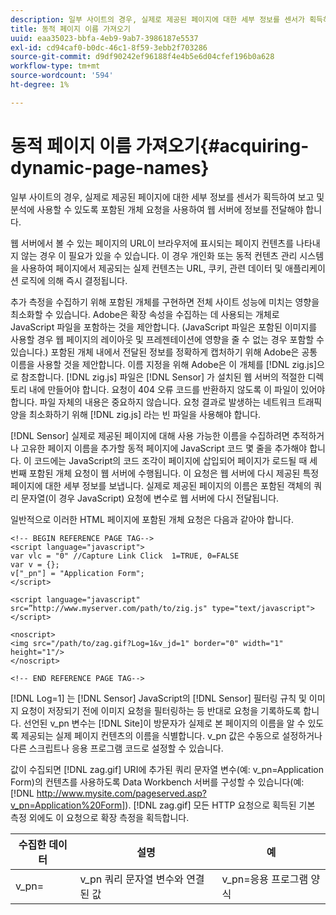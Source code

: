 ```yaml
---
description: 일부 사이트의 경우, 실제로 제공된 페이지에 대한 세부 정보를 센서가 획득하여 보고 및 분석에 사용할 수 있도록 포함된 개체 요청을 사용하여 웹 서버에 정보를 전달해야 합니다.
title: 동적 페이지 이름 가져오기
uuid: eaa35023-bbfa-4eb9-9ab7-3986187e5537
exl-id: cd94caf0-b0dc-46c1-8f59-3ebb2f703286
source-git-commit: d9df90242ef96188f4e4b5e6d04cfef196b0a628
workflow-type: tm+mt
source-wordcount: '594'
ht-degree: 1%

---
```


# 동적 페이지 이름 가져오기{#acquiring-dynamic-page-names}

일부 사이트의 경우, 실제로 제공된 페이지에 대한 세부 정보를 센서가 획득하여 보고 및 분석에 사용할 수 있도록 포함된 개체 요청을 사용하여 웹 서버에 정보를 전달해야 합니다.

웹 서버에서 볼 수 있는 페이지의 URL이 브라우저에 표시되는 페이지 컨텐츠를 나타내지 않는 경우 이 필요가 있을 수 있습니다. 이 경우 개인화 또는 동적 컨텐츠 관리 시스템을 사용하여 페이지에서 제공되는 실제 컨텐츠는 URL, 쿠키, 관련 데이터 및 애플리케이션 로직에 의해 즉시 결정됩니다.

추가 측정을 수집하기 위해 포함된 개체를 구현하면 전체 사이트 성능에 미치는 영향을 최소화할 수 있습니다. Adobe은 확장 속성을 수집하는 데 사용되는 개체로 JavaScript 파일을 포함하는 것을 제안합니다. (JavaScript 파일은 포함된 이미지를 사용할 경우 웹 페이지의 레이아웃 및 프레젠테이션에 영향을 줄 수 없는 경우 포함할 수 있습니다.) 포함된 개체 내에서 전달된 정보를 정확하게 캡처하기 위해 Adobe은 공통 이름을 사용할 것을 제안합니다. 이름 지정을 위해 Adobe은 이 개체를 [!DNL zig.js]으로 참조합니다. [!DNL zig.js] 파일은 [!DNL Sensor] 가 설치된 웹 서버의 적절한 디렉토리 내에 만들어야 합니다. 요청이 404 오류 코드를 반환하지 않도록 이 파일이 있어야 합니다. 파일 자체의 내용은 중요하지 않습니다. 요청 결과로 발생하는 네트워크 트래픽 양을 최소화하기 위해 [!DNL zig.js] 라는 빈 파일을 사용해야 합니다.

[!DNL Sensor] 실제로 제공된 페이지에 대해 사용 가능한 이름을 수집하려면 추적하거나 고유한 페이지 이름을 추가할 동적 페이지에 JavaScript 코드 몇 줄을 추가해야 합니다. 이 코드에는 JavaScript의 코드 조각이 페이지에 삽입되어 페이지가 로드될 때 세 번째 포함된 개체 요청이 웹 서버에 수행됩니다. 이 요청은 웹 서버에 다시 제공된 특정 페이지에 대한 세부 정보를 보냅니다. 실제로 제공된 페이지의 이름은 포함된 객체의 쿼리 문자열(이 경우 JavaScript) 요청에 변수로 웹 서버에 다시 전달됩니다.

일반적으로 이러한 HTML 페이지에 포함된 개체 요청은 다음과 같아야 합니다.

```
<!-- BEGIN REFERENCE PAGE TAG--> 
<script language="javascript"> 
var vlc = "0" //Capture Link Click  1=TRUE, 0=FALSE 
var v = {}; 
v["_pn"] = "Application Form"; 
</script> 
 
<script language="javascript" src=”http://www.myserver.com/path/to/zig.js" type="text/javascript"></script> 
 
<noscript> 
<img src="/path/to/zag.gif?Log=1&v_jd=1" border="0" width="1" height="1"/> 
</noscript> 
 
<!-- END REFERENCE PAGE TAG-->
```

[!DNL Log=1] 는  [!DNL Sensor] JavaScript의  [!DNL Sensor] 필터링 규칙 및 이미지 요청이 저장되기 전에 이미지 요청을 필터링하는 등 반대로 요청을 기록하도록 합니다. 선언된 v_pn 변수는 [!DNL Site]이 방문자가 실제로 본 페이지의 이름을 알 수 있도록 제공되는 실제 페이지 컨텐츠의 이름을 식별합니다. v_pn 값은 수동으로 설정하거나 다른 스크립트나 응용 프로그램 코드로 설정할 수 있습니다.

값이 수집되면 [!DNL zag.gif] URI에 추가된 쿼리 문자열 변수(예: v_pn=Application Form)의 컨텐츠를 사용하도록 Data Workbench 서버를 구성할 수 있습니다(예: [!DNL http://www.mysite.com/pageserved.asp?v_pn=Application%20Form]). [!DNL zag.gif] 모든 HTTP 요청으로 획득된 기본 측정 외에도 이 요청으로 확장 측정을 획득합니다.

| 수집한 데이터 | 설명 | 예 |
|---|---|---|
| v_pn= | v_pn 쿼리 문자열 변수와 연결된 값 | v_pn=응용 프로그램 양식 |
